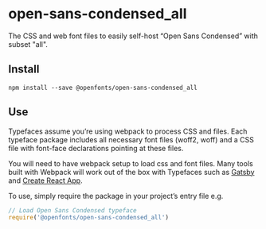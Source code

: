 
# open-sans-condensed_all

The CSS and web font files to easily self-host “Open Sans Condensed” with subset "all".

## Install

`npm install --save @openfonts/open-sans-condensed_all`

## Use

Typefaces assume you’re using webpack to process CSS and files. Each typeface
package includes all necessary font files (woff2, woff) and a CSS file with
font-face declarations pointing at these files.

You will need to have webpack setup to load css and font files. Many tools built
with Webpack will work out of the box with Typefaces such as [Gatsby](https://github.com/gatsbyjs/gatsby)
and [Create React App](https://github.com/facebookincubator/create-react-app).

To use, simply require the package in your project’s entry file e.g.

```javascript
// Load Open Sans Condensed typeface
require('@openfonts/open-sans-condensed_all')
```
